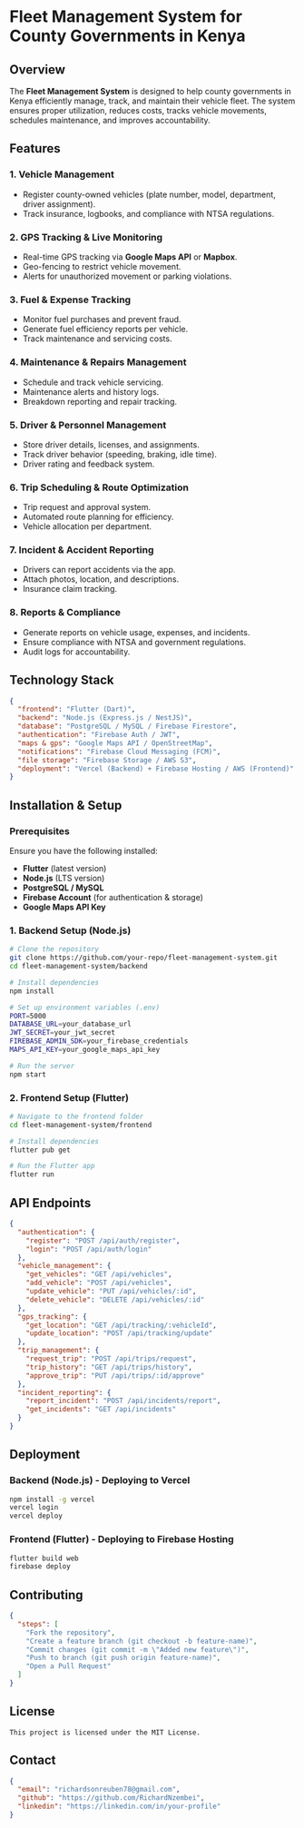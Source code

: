 # Fleet Management System for County Governments in Kenya

## Overview
The **Fleet Management System** is designed to help county governments in Kenya efficiently manage, track, and maintain their vehicle fleet. The system ensures proper utilization, reduces costs, tracks vehicle movements, schedules maintenance, and improves accountability.

## Features
### 1. Vehicle Management
- Register county-owned vehicles (plate number, model, department, driver assignment).
- Track insurance, logbooks, and compliance with NTSA regulations.

### 2. GPS Tracking & Live Monitoring
- Real-time GPS tracking via **Google Maps API** or **Mapbox**.
- Geo-fencing to restrict vehicle movement.
- Alerts for unauthorized movement or parking violations.

### 3. Fuel & Expense Tracking
- Monitor fuel purchases and prevent fraud.
- Generate fuel efficiency reports per vehicle.
- Track maintenance and servicing costs.

### 4. Maintenance & Repairs Management
- Schedule and track vehicle servicing.
- Maintenance alerts and history logs.
- Breakdown reporting and repair tracking.

### 5. Driver & Personnel Management
- Store driver details, licenses, and assignments.
- Track driver behavior (speeding, braking, idle time).
- Driver rating and feedback system.

### 6. Trip Scheduling & Route Optimization
- Trip request and approval system.
- Automated route planning for efficiency.
- Vehicle allocation per department.

### 7. Incident & Accident Reporting
- Drivers can report accidents via the app.
- Attach photos, location, and descriptions.
- Insurance claim tracking.

### 8. Reports & Compliance
- Generate reports on vehicle usage, expenses, and incidents.
- Ensure compliance with NTSA and government regulations.
- Audit logs for accountability.

## Technology Stack
```json
{
  "frontend": "Flutter (Dart)",
  "backend": "Node.js (Express.js / NestJS)",
  "database": "PostgreSQL / MySQL / Firebase Firestore",
  "authentication": "Firebase Auth / JWT",
  "maps & gps": "Google Maps API / OpenStreetMap",
  "notifications": "Firebase Cloud Messaging (FCM)",
  "file storage": "Firebase Storage / AWS S3",
  "deployment": "Vercel (Backend) + Firebase Hosting / AWS (Frontend)"
}
```

## Installation & Setup
### Prerequisites
Ensure you have the following installed:
- **Flutter** (latest version)
- **Node.js** (LTS version)
- **PostgreSQL / MySQL**
- **Firebase Account** (for authentication & storage)
- **Google Maps API Key**

### 1. Backend Setup (Node.js)
```sh
# Clone the repository
git clone https://github.com/your-repo/fleet-management-system.git
cd fleet-management-system/backend

# Install dependencies
npm install

# Set up environment variables (.env)
PORT=5000
DATABASE_URL=your_database_url
JWT_SECRET=your_jwt_secret
FIREBASE_ADMIN_SDK=your_firebase_credentials
MAPS_API_KEY=your_google_maps_api_key

# Run the server
npm start
```

### 2. Frontend Setup (Flutter)
```sh
# Navigate to the frontend folder
cd fleet-management-system/frontend

# Install dependencies
flutter pub get

# Run the Flutter app
flutter run
```

## API Endpoints
```json
{
  "authentication": {
    "register": "POST /api/auth/register",
    "login": "POST /api/auth/login"
  },
  "vehicle_management": {
    "get_vehicles": "GET /api/vehicles",
    "add_vehicle": "POST /api/vehicles",
    "update_vehicle": "PUT /api/vehicles/:id",
    "delete_vehicle": "DELETE /api/vehicles/:id"
  },
  "gps_tracking": {
    "get_location": "GET /api/tracking/:vehicleId",
    "update_location": "POST /api/tracking/update"
  },
  "trip_management": {
    "request_trip": "POST /api/trips/request",
    "trip_history": "GET /api/trips/history",
    "approve_trip": "PUT /api/trips/:id/approve"
  },
  "incident_reporting": {
    "report_incident": "POST /api/incidents/report",
    "get_incidents": "GET /api/incidents"
  }
}
```

## Deployment
### Backend (Node.js) - Deploying to Vercel
```sh
npm install -g vercel
vercel login
vercel deploy
```

### Frontend (Flutter) - Deploying to Firebase Hosting
```sh
flutter build web
firebase deploy
```

## Contributing
```json
{
  "steps": [
    "Fork the repository",
    "Create a feature branch (git checkout -b feature-name)",
    "Commit changes (git commit -m \"Added new feature\")",
    "Push to branch (git push origin feature-name)",
    "Open a Pull Request"
  ]
}
```

## License
```text
This project is licensed under the MIT License.
```

## Contact
```json
{
  "email": "richardsonreuben78@gmail.com",
  "github": "https://github.com/RichardNzembei",
  "linkedin": "https://linkedin.com/in/your-profile"
}
